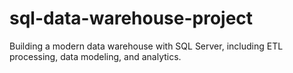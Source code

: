 # sql-data-warehouse-project
Building a modern data warehouse with SQL Server, including ETL processing, data modeling, and analytics.
